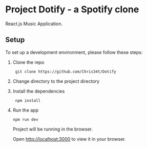 # Project Dotify - a Spotify clone

React.js Music Application. 


## Setup

To set up a development environment, please follow these steps:

1. Clone the repo

   ```shell
    git clone https://github.com/Chris34t/Dotify
   ```

2. Change directory to the project directory


3. Install the dependencies
   
    ```shell
     npm install
    ```



4. Run the app
   
    ```shell
    npm run dev
    ```

    Project will be running in the browser.

    Open [http://localhost:3000](http://localhost:3000) to view it in your browser.




